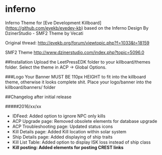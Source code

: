 # inferno
Inferno Theme for [Eve Development Killboard] (https://github.com/evekb/evedev-kb) based on the Inferno Design By DzinerStudio - SMF2 Theme by Vecati

Original thread: http://evekb.org/forum/viewtopic.php?f=1033&t=18159

SMF2 Theme
http://www.dzinerstudio.com/index.php?topic=5096.0

##Installation
Upload the LeetPressEDK folder to your killboard/themes folder. Select the theme in ACP -> Global Options.

###Logo
Your Banner MUST BE 110px HEIGHT to fit into the killboard theme, otherwise it looks complete shit.
Place your logo/banner into the killboard/banners/ folder


##Changelog after initial release

#####2016/xx/xx

* IDFeed: Added option to ignore NPC only kills
* ACP Upgrade page: Removed obsolete elements for database upgrade
* ACP Troubleshooting page: Updated status icons
* Kill Details page: Added Kill location within solar system
* Ship Details page: Added displaying of ship traits
* Kill List Table: Added option to display ISK loss instead of ship class
* **Kill posting: Added elements for posting CREST links**
